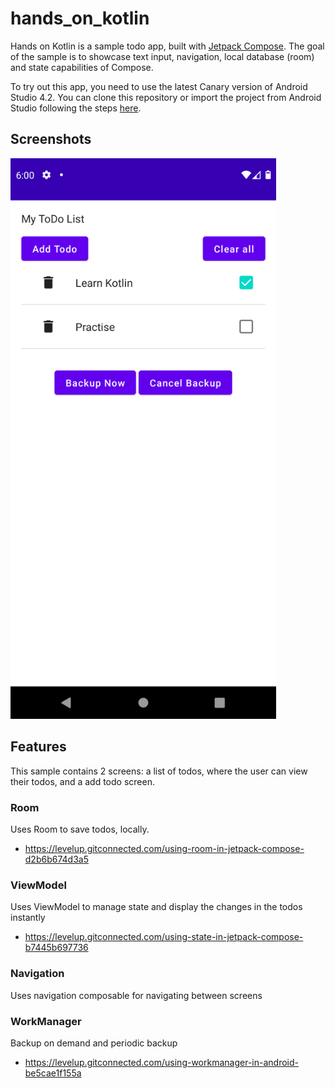 # hands_on_kotlin

Hands on Kotlin is a sample todo app, built with
[Jetpack Compose](https://developer.android.com/jetpack/compose). The goal of the sample is to
showcase text input, navigation, local database (room) and state capabilities of Compose.

To try out this app, you need to use the latest Canary version of Android Studio 4.2.
You can clone this repository or import the
project from Android Studio following the steps
[here](https://developer.android.com/jetpack/compose/setup#sample).

Screenshots
-----------
 <img src="screenshots/capture.png" width="425"/>

## Features

This sample contains 2 screens: a list of todos, where the user can view their todos, and a add todo screen.

### Room

Uses Room to save todos, locally.

- https://levelup.gitconnected.com/using-room-in-jetpack-compose-d2b6b674d3a5

### ViewModel

Uses ViewModel to manage state and display the changes in the todos instantly

- https://levelup.gitconnected.com/using-state-in-jetpack-compose-b7445b697736

### Navigation

Uses navigation composable for navigating between screens

### WorkManager

Backup on demand and periodic backup

- https://levelup.gitconnected.com/using-workmanager-in-android-be5cae1f155a
